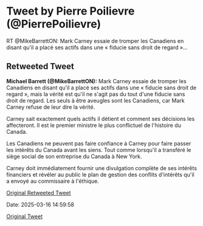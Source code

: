 # Tweet by Pierre Poilievre (@PierrePoilievre)

RT @MikeBarrettON: Mark Carney essaie de tromper les Canadiens en disant qu'il a placé ses actifs dans une « fiducie sans droit de regard »…

## Retweeted Tweet

**Michael Barrett (@MikeBarrettON):** Mark Carney essaie de tromper les Canadiens en disant qu'il a placé ses actifs dans une « fiducie sans droit de regard », mais la vérité est qu'il ne s'agit pas du tout d'une fiducie sans droit de regard. Les seuls à être aveugles sont les Canadiens, car Mark Carney refuse de leur dire la vérité.

Carney sait exactement quels actifs il détient et comment ses décisions les affecteront. Il est le premier ministre le plus conflictuel de l'histoire du Canada.

Les Canadiens ne peuvent pas faire confiance à Carney pour faire passer les intérêts du Canada avant les siens. Tout comme lorsqu'il a transféré le siège social de son entreprise du Canada à New York.

Carney doit immédiatement fournir une divulgation complète de ses intérêts financiers et révéler au public le plan de gestion des conflits d'intérêts qu'il a envoyé au commissaire à l'éthique.

[Original Retweeted Tweet](https://x.com/MikeBarrettON/status/1901276932215304292)

Date: 2025-03-16 14:59:58

[Original Tweet](https://x.com/PierrePoilievre/status/1901287329953661190)
